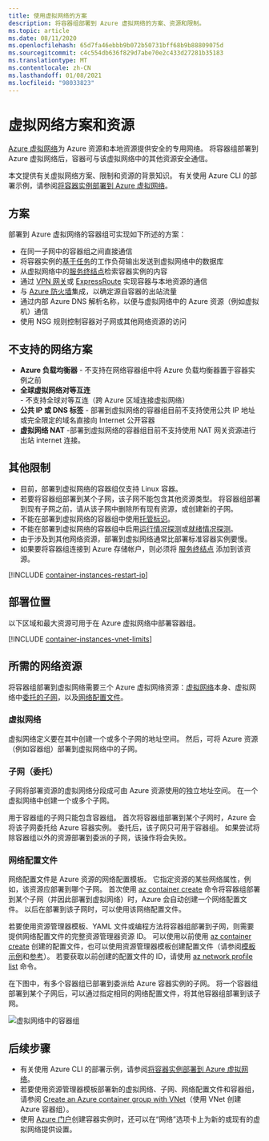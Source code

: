 ```yaml
---
title: 使用虚拟网络的方案
description: 将容器组部署到 Azure 虚拟网络的方案、资源和限制。
ms.topic: article
ms.date: 08/11/2020
ms.openlocfilehash: 65d7fa46ebbb9b072b50731bff68b9b88809075d
ms.sourcegitcommit: c4c554db636f829d7abe70e2c433d27281b35183
ms.translationtype: MT
ms.contentlocale: zh-CN
ms.lasthandoff: 01/08/2021
ms.locfileid: "98033823"
---
```

# <a name="virtual-network-scenarios-and-resources"></a>虚拟网络方案和资源

[Azure 虚拟网络](../virtual-network/virtual-networks-overview.md)为 Azure 资源和本地资源提供安全的专用网络。 将容器组部署到 Azure 虚拟网络后，容器可与该虚拟网络中的其他资源安全通信。 

本文提供有关虚拟网络方案、限制和资源的背景知识。 有关使用 Azure CLI 的部署示例，请参阅[将容器实例部署到 Azure 虚拟网络](container-instances-vnet.md)。

## <a name="scenarios"></a>方案

部署到 Azure 虚拟网络的容器组可实现如下所述的方案：

* 在同一子网中的容器组之间直接通信
* 将容器实例的[基于任务](container-instances-restart-policy.md)的工作负荷输出发送到虚拟网络中的数据库
* 从虚拟网络中的[服务终结点](../virtual-network/virtual-network-service-endpoints-overview.md)检索容器实例的内容
* 通过 [VPN 网关](../vpn-gateway/vpn-gateway-about-vpngateways.md)或 [ExpressRoute](../expressroute/expressroute-introduction.md) 实现容器与本地资源的通信
* 与 [Azure 防火墙](../firewall/overview.md)集成，以确定源自容器的出站流量 
* 通过内部 Azure DNS 解析名称，以便与虚拟网络中的 Azure 资源（例如虚拟机）通信
* 使用 NSG 规则控制容器对子网或其他网络资源的访问

## <a name="unsupported-networking-scenarios"></a>不支持的网络方案 

* **Azure 负载均衡器** - 不支持在网络容器组中将 Azure 负载均衡器置于容器实例之前
* **全球虚拟网络对等互连** - 不支持全球对等互连（跨 Azure 区域连接虚拟网络）
* **公共 IP 或 DNS 标签** - 部署到虚拟网络的容器组目前不支持使用公共 IP 地址或完全限定的域名直接向 Internet 公开容器
* **虚拟网络 NAT** -部署到虚拟网络的容器组目前不支持使用 NAT 网关资源进行出站 internet 连接。

## <a name="other-limitations"></a>其他限制

* 目前，部署到虚拟网络的容器组仅支持 Linux 容器。
* 若要将容器组部署到某个子网，该子网不能包含其他资源类型。 将容器组部署到现有子网之前，请从该子网中删除所有现有资源，或创建新的子网。
* 不能在部署到虚拟网络的容器组中使用[托管标识](container-instances-managed-identity.md)。
* 不能在部署到虚拟网络的容器组中启用[运行情况探测](container-instances-liveness-probe.md)或[就绪情况探测](container-instances-readiness-probe.md)。
* 由于涉及到其他网络资源，部署到虚拟网络通常比部署标准容器实例要慢。
* 如果要将容器组连接到 Azure 存储帐户，则必须将 [服务终结点](../virtual-network/virtual-network-service-endpoints-overview.md) 添加到该资源。

[!INCLUDE [container-instances-restart-ip](../../includes/container-instances-restart-ip.md)]

## <a name="where-to-deploy"></a>部署位置

以下区域和最大资源可用于在 Azure 虚拟网络中部署容器组。

[!INCLUDE [container-instances-vnet-limits](../../includes/container-instances-vnet-limits.md)]

## <a name="required-network-resources"></a>所需的网络资源

将容器组部署到虚拟网络需要三个 Azure 虚拟网络资源：[虚拟网络](#virtual-network)本身、虚拟网络中[委托的子网](#subnet-delegated)，以及[网络配置文件](#network-profile)。 

### <a name="virtual-network"></a>虚拟网络

虚拟网络定义要在其中创建一个或多个子网的地址空间。 然后，可将 Azure 资源（例如容器组）部署到虚拟网络中的子网。

### <a name="subnet-delegated"></a>子网（委托）

子网将部署资源的虚拟网络分段成可由 Azure 资源使用的独立地址空间。 在一个虚拟网络中创建一个或多个子网。

用于容器组的子网只能包含容器组。 首次将容器组部署到某个子网时，Azure 会将该子网委托给 Azure 容器实例。 委托后，该子网只可用于容器组。 如果尝试将除容器组以外的资源部署到委派的子网，该操作将会失败。

### <a name="network-profile"></a>网络配置文件

网络配置文件是 Azure 资源的网络配置模板。 它指定资源的某些网络属性，例如，该资源应部署到哪个子网。 首次使用 [az container create][az-container-create] 命令将容器组部署到某个子网（并因此部署到虚拟网络）时，Azure 会自动创建一个网络配置文件。 以后在部署到该子网时，可以使用该网络配置文件。 

若要使用资源管理器模板、YAML 文件或编程方法将容器组部署到子网，则需要提供网络配置文件的完整资源管理器资源 ID。 可以使用以前使用 [az container create][az-container-create] 创建的配置文件，也可以使用资源管理器模板创建配置文件（请参阅[模板示例](https://github.com/Azure/azure-quickstart-templates/tree/master/101-aci-vnet)和[参考](/azure/templates/microsoft.network/networkprofiles)）。 若要获取以前创建的配置文件的 ID，请使用 [az network profile list][az-network-profile-list] 命令。 

在下图中，有多个容器组已部署到委派给 Azure 容器实例的子网。 将一个容器组部署到某个子网后，可以通过指定相同的网络配置文件，将其他容器组部署到该子网。

![虚拟网络中的容器组][aci-vnet-01]

## <a name="next-steps"></a>后续步骤

* 有关使用 Azure CLI 的部署示例，请参阅[将容器实例部署到 Azure 虚拟网络](container-instances-vnet.md)。
* 若要使用资源管理器模板部署新的虚拟网络、子网、网络配置文件和容器组，请参阅 [Create an Azure container group with VNet](https://github.com/Azure/azure-quickstart-templates/tree/master/101-aci-vnet
)（使用 VNet 创建 Azure 容器组）。
* 使用 [Azure 门户](container-instances-quickstart-portal.md)创建容器实例时，还可以在“网络”选项卡上为新的或现有的虚拟网络提供设置。


<!-- IMAGES -->
[aci-vnet-01]: ./media/container-instances-virtual-network-concepts/aci-vnet-01.png

<!-- LINKS - Internal -->
[az-container-create]: /cli/azure/container#az-container-create
[az-network-profile-list]: /cli/azure/network/profile#az-network-profile-list
